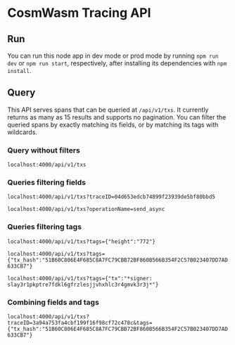 # CosmWasm Tracing API

## Run

You can run this node app in dev mode or prod mode by running `npm run dev` or `npm run start`, respectively, after installing its dependencies with `npm install`.

## Query

This API serves spans that can be queried at `/api/v1/txs`. It currently returns as many as 15 results and supports no pagination. You can filter the queried spans by exactly matching its fields, or by matching its tags with wildcards.

### Query without filters

`localhost:4000/api/v1/txs`

### Queries filtering fields

`localhost:4000/api/v1/txs?traceID=04d653edcb74899f23939de5bf80bbd5`

`localhost:4000/api/v1/txs?operationName=send_async`

### Queries filtering tags

`localhost:4000/api/v1/txs?tags={"height":"772"}`

`localhost:4000/api/v1/txs?tags={"tx_hash":"51B60C806E4F685C8A7FC79CBB72BF860B566B354F2C57B023407DD7AD633CB7"}`

`localhost:4000/api/v1/txs?tags={"tx":"*signer: slay3r1pkptre7fdkl6gfrzlesjjvhxhlc3r4gmvk3r3j*"}`


### Combining fields and tags

`localhost:4000/api/v1/txs?traceID=3a94a753fa4cbf199f16f98cf72c478c&tags={"tx_hash":"51B60C806E4F685C8A7FC79CBB72BF860B566B354F2C57B023407DD7AD633CB7"}`
